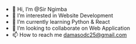 - 👋 Hi, I’m @Sir Ngimba
- 👀 I’m interested in Website Development
- 🌱 I’m currently learning Python & React
- 💞️ I’m looking to collaborate on Web Application
- 📫 How to reach me damasodc25@gmail.com

<!---
Damaso25/Damaso25 is a ✨ special ✨ repository because its `README.md` (this file) appears on your GitHub profile.
You can click the Preview link to take a look at your changes.
--->
